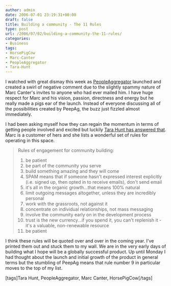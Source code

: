 ```yaml
---
author: admin
date: 2006-07-01 23:19:31+00:00
draft: false
title: Building a community - The 11 Rules
type: post
url: /2006/07/02/building-a-community-the-11-rules/
categories:
- Business
tags:
- HorsePigCow
- Marc-Canter
- PeopleAggregator
- Tara-Hunt
---
```


I watched with great dismay this week as [PeopleAggregator](http://www.peopleaggregator.net/user.php?tier_one=mypage&uid=267) launched and created a swirl of negative comment due to the slightly spammy nature of Marc Canter's invites to anyone who had ever mailed him. I have huge respect for Marc and his vision, passion, directness and energy but he really made a pigs ear of the launch. Instead of everyone discussing all of the possibilities created by PeepAg, the buzz just fizzled almost immediately.

I had been asking myself how they can regain the momentum in terms of getting people involved and excited but luckily [Tara Hunt has answered that](http://www.horsepigcow.com/2006/06/community-building-takes-patience.html). Marc is a customer of hers and she lists a wonderful set of rules for operating in this space.




<blockquote>
Rules of engagement for community building:

   1. be patient
   2. be part of the community you serve
   3. build something amazing and they will come
   4. SPAM means that if someone hasn't expressed interest explicitly (i.e. signed up, then opted in to receive emails), don't send email
   5. it's all in the organic growth...that means 100% natural
   6. limit outgoing messages altogether, unless they are incredibly personal
   7. work with the grassroots, not against it
   8. concentrate on individual relationships, not mass messaging
   9. involve the community early on in the development process
  10. trust is the new currency...if you spend it, you can't replenish it - it's a valuable, non-renewable resource
  11. be patient
</blockquote>




I think these rules will be quoted over and over in the coming year. I've printed them out and stuck them to my wall. We are in the very early days of building what I hope will be a globally successful product. Up until Monday I had thought about the launch and initial growth of the product in general terms but the stumbling of PeepAg means that rule number 9 in particular moves to the top of my list.

[tags]Tara Hunt, PeopleAggregator, Marc Canter, HorsePigCow[/tags] 
